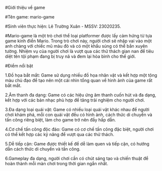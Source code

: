 #Giới thiệu về game  

#Tên game: mario-game

#Sinh viên thực hiện: Lê Trường Xuân - MSSV: 23020235.    

#Mario-game là một trò chơi thể loại platformer được lấy cảm hứng từ tựa game kinh điển Mario. Trong trò chơi này, người chơi sẽ nhập vai vào một anh chàng với chiếc mũ màu đỏ và có một khẩu súng có thể bắn xuyên tường. Nhiệm vụ của người chơi là vượt qua các thử thách gian nan để tiêu diệt tên tội phạm đang bị truy nã và đem lại hòa bình cho thế giới.  

#Điểm nổi bật  

1.Đồ họa bắt mắt: Game sử dụng nhiều đồ họa nhân vật và kết hợp một tông màu chủ đạo để tạo nên một cái nhìn tổng quan về hình ảnh của game rất bắt mắt.  

2.Âm thanh đa dạng: Game có các hiệu ứng âm thanh cuốn hút và đa dạng, kết hợp với các bản nhạc phù hợp để tăng trải nghiệm cho người chơi.  

3.Đa dạng loại quái vật: Game có nhiều loại quái vật khác nhau để người chơi khám phá, mỗi con quái vật đều có hình ảnh, cách thức di chuyển và tấn công riêng biệt, làm cho game trở nên đầy hấp dẫn.  

4.Cơ chế tấn công độc đáo: Game có cơ chế tấn công đặc biệt, người chơi có thể kết hợp các kỹ năng để vượt qua các thử thách.  

5.Dễ tiếp cận: Game được thiết kế để dễ làm quen và tiếp cận, có hướng dẫn cách thức di chuyển và tấn công.  

6.Gameplay đa dạng, người chơi cần có chút sáng tạo và chiến thuật để hoàn thành mỗi màn chơi trong thời gian ngắn nhất.
